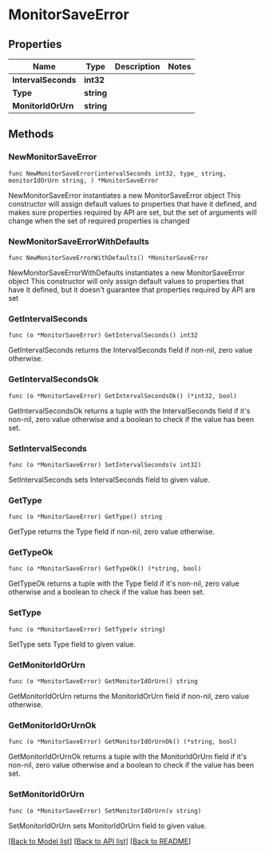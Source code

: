 # MonitorSaveError

## Properties

Name | Type | Description | Notes
------------ | ------------- | ------------- | -------------
**IntervalSeconds** | **int32** |  | 
**Type** | **string** |  | 
**MonitorIdOrUrn** | **string** |  | 

## Methods

### NewMonitorSaveError

`func NewMonitorSaveError(intervalSeconds int32, type_ string, monitorIdOrUrn string, ) *MonitorSaveError`

NewMonitorSaveError instantiates a new MonitorSaveError object
This constructor will assign default values to properties that have it defined,
and makes sure properties required by API are set, but the set of arguments
will change when the set of required properties is changed

### NewMonitorSaveErrorWithDefaults

`func NewMonitorSaveErrorWithDefaults() *MonitorSaveError`

NewMonitorSaveErrorWithDefaults instantiates a new MonitorSaveError object
This constructor will only assign default values to properties that have it defined,
but it doesn't guarantee that properties required by API are set

### GetIntervalSeconds

`func (o *MonitorSaveError) GetIntervalSeconds() int32`

GetIntervalSeconds returns the IntervalSeconds field if non-nil, zero value otherwise.

### GetIntervalSecondsOk

`func (o *MonitorSaveError) GetIntervalSecondsOk() (*int32, bool)`

GetIntervalSecondsOk returns a tuple with the IntervalSeconds field if it's non-nil, zero value otherwise
and a boolean to check if the value has been set.

### SetIntervalSeconds

`func (o *MonitorSaveError) SetIntervalSeconds(v int32)`

SetIntervalSeconds sets IntervalSeconds field to given value.


### GetType

`func (o *MonitorSaveError) GetType() string`

GetType returns the Type field if non-nil, zero value otherwise.

### GetTypeOk

`func (o *MonitorSaveError) GetTypeOk() (*string, bool)`

GetTypeOk returns a tuple with the Type field if it's non-nil, zero value otherwise
and a boolean to check if the value has been set.

### SetType

`func (o *MonitorSaveError) SetType(v string)`

SetType sets Type field to given value.


### GetMonitorIdOrUrn

`func (o *MonitorSaveError) GetMonitorIdOrUrn() string`

GetMonitorIdOrUrn returns the MonitorIdOrUrn field if non-nil, zero value otherwise.

### GetMonitorIdOrUrnOk

`func (o *MonitorSaveError) GetMonitorIdOrUrnOk() (*string, bool)`

GetMonitorIdOrUrnOk returns a tuple with the MonitorIdOrUrn field if it's non-nil, zero value otherwise
and a boolean to check if the value has been set.

### SetMonitorIdOrUrn

`func (o *MonitorSaveError) SetMonitorIdOrUrn(v string)`

SetMonitorIdOrUrn sets MonitorIdOrUrn field to given value.



[[Back to Model list]](../README.md#documentation-for-models) [[Back to API list]](../README.md#documentation-for-api-endpoints) [[Back to README]](../README.md)


